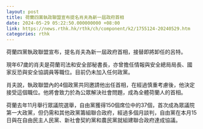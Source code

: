 ```yaml
---
layout: post
title: 荷蘭四黨執政聯盟宣布提名肖夫為新一屆政府首相
date: 2024-05-29 05:22:50.000000000 +08:00
link: https://news.rthk.hk/rthk/ch/component/k2/1755124-20240529.htm
categories: rthk
---
```


荷蘭四黨執政聯盟宣布，提名肖夫為新一屆政府首相，接替即將卸任的呂特。

現年67歲的肖夫是荷蘭司法和安全部秘書長，亦曾擔任情報與安全總局局長、國家反恐與安全協調員等職位。目前仍未加入任何政黨。

肖夫說，執政聯盟內的4個政黨共同邀請他出任首相，在經過慎重考慮後，他決定接受這個職位。他將會致力於為公眾解決社會問題，成為全體荷蘭人的首相。

荷蘭去年11月舉行眾議院選舉，自由黨獲得150個席位中的37個，首次成為眾議院第一大政黨，但仍需和其他政黨籌組聯合政府，經過多個月談判，自由黨在本月15日與在自由民主人民黨、新社會契約黨和農民黨就組建聯合政府達成協議。
